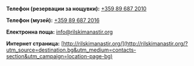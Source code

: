 **Телефон (резервации за нощувки):**
[+359 89 687 2010](tel:+359896872010)

**Телефон (музей):**
[+359 89 687 2016](tel:+359896872016)

**Електронна поща:**
[info@rilskimanastir.org](mailto:info@rilskimanastir.org)

**Интернет страница:**
[http://rilskimanastir.org/](http://rilskimanastir.org/?utm_source=destination.bg&utm_medium=contacts-section&utm_campaign=location-page-bg)
